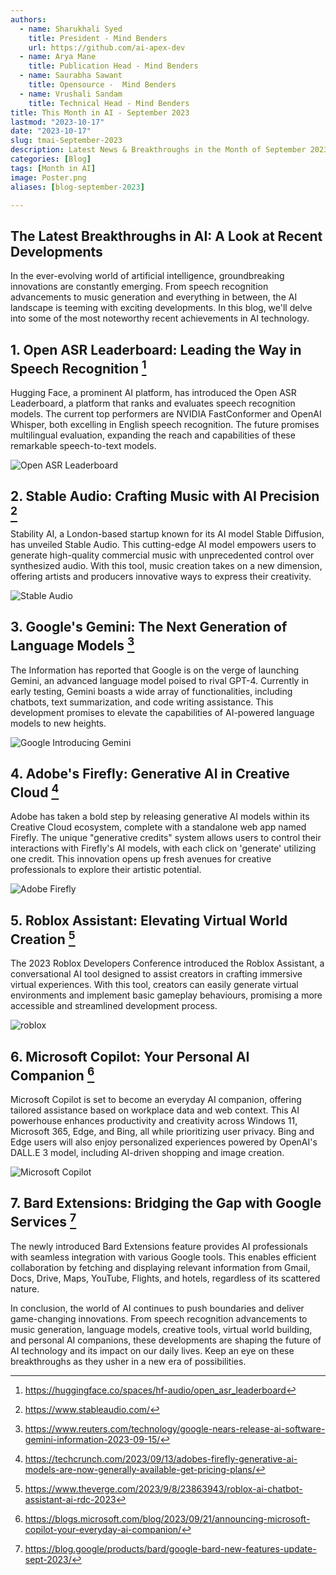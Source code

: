 ```yaml
---
authors:
  - name: Sharukhali Syed
    title: President - Mind Benders
    url: https://github.com/ai-apex-dev
  - name: Arya Mane
    title: Publication Head - Mind Benders
  - name: Saurabha Sawant
    title: Opensource -  Mind Benders
  - name: Vrushali Sandam
    title: Technical Head - Mind Benders
title: This Month in AI - September 2023
lastmod: "2023-10-17"
date: "2023-10-17"
slug: tmai-September-2023
description: Latest News & Breakthroughs in the Month of September 2023 in AI.
categories: [Blog]
tags: [Month in AI]
image: Poster.png
aliases: [blog-september-2023]

---
```





## The Latest Breakthroughs in AI: A Look at Recent Developments

In the ever-evolving world of artificial intelligence, groundbreaking innovations are constantly emerging. From speech recognition advancements to music generation and everything in between, the AI landscape is teeming with exciting developments. In this blog, we'll delve into some of the most noteworthy recent achievements in AI technology.


## 1. Open ASR Leaderboard: Leading the Way in Speech Recognition   [^1]

Hugging Face, a prominent AI platform, has introduced the Open ASR Leaderboard, a platform that ranks and evaluates speech recognition models. The current top performers are NVIDIA FastConformer and OpenAI Whisper, both excelling in English speech recognition. The future promises multilingual evaluation, expanding the reach and capabilities of these remarkable speech-to-text models.


![Open ASR Leaderboard](open-asr-leaderboard.png)


## 2. Stable Audio: Crafting Music with AI Precision    [^2]

Stability AI, a London-based startup known for its AI model Stable Diffusion, has unveiled Stable Audio. This cutting-edge AI model empowers users to generate high-quality commercial music with unprecedented control over synthesized audio. With this tool, music creation takes on a new dimension, offering artists and producers innovative ways to express their creativity.


![Stable Audio](stable-audio.png)


## 3. Google's Gemini: The Next Generation of Language Models   [^3]

The Information has reported that Google is on the verge of launching Gemini, an advanced language model poised to rival GPT-4. Currently in early testing, Gemini boasts a wide array of functionalities, including chatbots, text summarization, and code writing assistance. This development promises to elevate the capabilities of AI-powered language models to new heights.

![Google Introducing Gemini](google-intro-gemini.jpg)


## 4. Adobe's Firefly: Generative AI in Creative Cloud    [^4]

Adobe has taken a bold step by releasing generative AI models within its Creative Cloud ecosystem, complete with a standalone web app named Firefly. The unique "generative credits" system allows users to control their interactions with Firefly's AI models, with each click on 'generate' utilizing one credit. This innovation opens up fresh avenues for creative professionals to explore their artistic potential.


![Adobe Firefly](adobee-firefly.jpg)


## 5. Roblox Assistant: Elevating Virtual World Creation    [^5]

The 2023 Roblox Developers Conference introduced the Roblox Assistant, a conversational AI tool designed to assist creators in crafting immersive virtual experiences. With this tool, creators can easily generate virtual environments and implement basic gameplay behaviours, promising a more accessible and streamlined development process.


![roblox](roblox-assistant.jpg)


## 6. Microsoft Copilot: Your Personal AI Companion   [^6]

Microsoft Copilot is set to become an everyday AI companion, offering tailored assistance based on workplace data and web context. This AI powerhouse enhances productivity and creativity across Windows 11, Microsoft 365, Edge, and Bing, all while prioritizing user privacy. Bing and Edge users will also enjoy personalized experiences powered by OpenAI's DALL.E 3 model, including AI-driven shopping and image creation.


![Microsoft Copilot](Microsoft-Copilot.jpg)



## 7. Bard Extensions: Bridging the Gap with Google Services    [^7]

The newly introduced Bard Extensions feature provides AI professionals with seamless integration with various Google tools. This enables efficient collaboration by fetching and displaying relevant information from Gmail, Docs, Drive, Maps, YouTube, Flights, and hotels, regardless of its scattered nature.

In conclusion, the world of AI continues to push boundaries and deliver game-changing innovations. From speech recognition advancements to music generation, language models, creative tools, virtual world building, and personal AI companions, these developments are shaping the future of AI technology and its impact on our daily lives. Keep an eye on these breakthroughs as they usher in a new era of possibilities.



[^1]: https://huggingface.co/spaces/hf-audio/open_asr_leaderboard

[^2]: https://www.stableaudio.com/

[^3]: https://www.reuters.com/technology/google-nears-release-ai-software-gemini-information-2023-09-15/

[^4]: https://techcrunch.com/2023/09/13/adobes-firefly-generative-ai-models-are-now-generally-available-get-pricing-plans/

[^5]: https://www.theverge.com/2023/9/8/23863943/roblox-ai-chatbot-assistant-ai-rdc-2023

[^6]: https://blogs.microsoft.com/blog/2023/09/21/announcing-microsoft-copilot-your-everyday-ai-companion/
 
[^7]: https://blog.google/products/bard/google-bard-new-features-update-sept-2023/